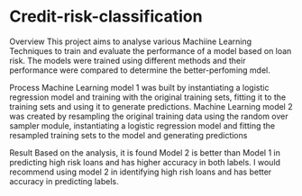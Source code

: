 # Credit-risk-classification

Overview
This project aims to analyse various Machiine Learning Techniques to train and evaluate the performance of a model based on loan risk. The models were trained using different methods and their performance were compared to determine the better-perfoming mdel.

Process
Machine Learning model 1 was built by instantiating a logistic regression model and training with the original training sets, fitting it to the training sets and using it to generate predictions.
Machine Learning model 2 was created by resampling the original training data using the random over sampler module, instantiating a logistic regression model and fitting the resampled training sets to the model and generating predictions

Result
Based on the analysis, it is found Model 2 is better than Model 1 in predicting high risk loans and has higher accuracy in both labels. I would recommend using model 2 in identifying high rish loans and has better accuracy in predicting labels.
